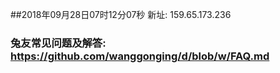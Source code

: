 ##2018年09月28日07时12分07秒 新址: 159.65.173.236
### 兔友常见问题及解答: https://github.com/wanggonging/d/blob/w/FAQ.md
